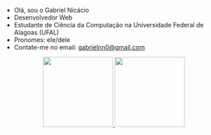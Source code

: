 -  Olá, sou o Gabriel Nicácio
-  Desenvolvedor Web
-  Estudante de Ciência da Computação na Universidade Federal de Alagoas (UFAL)
-  Pronomes: ele/dele
-  Contate-me no email: gabrielnn0@gmail.com


<div align="center">
  <a href="https://github.com/nic4cio">
  <img height="160em" src="https://github-readme-stats.vercel.app/api?username=nic4cio&show_icons=true&theme=radical&include_all_commits=true&count_private=true"/>
  <img height="160em" src="https://github-readme-stats.vercel.app/api/top-langs/?username=nic4cio&layout=compact&langs_count=7&theme=radical"/>
</div>
  

